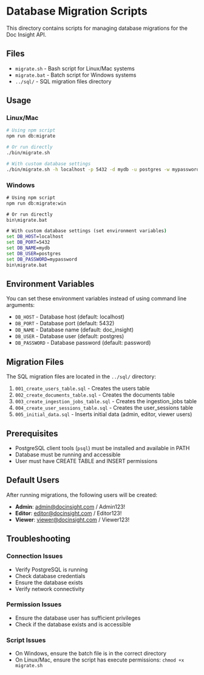 # Database Migration Scripts

This directory contains scripts for managing database migrations for the Doc Insight API.

## Files

- `migrate.sh` - Bash script for Linux/Mac systems
- `migrate.bat` - Batch script for Windows systems
- `../sql/` - SQL migration files directory

## Usage

### Linux/Mac
```bash
# Using npm script
npm run db:migrate

# Or run directly
./bin/migrate.sh

# With custom database settings
./bin/migrate.sh -h localhost -p 5432 -d mydb -u postgres -w mypassword
```

### Windows
```cmd
# Using npm script
npm run db:migrate:win

# Or run directly
bin\migrate.bat

# With custom database settings (set environment variables)
set DB_HOST=localhost
set DB_PORT=5432
set DB_NAME=mydb
set DB_USER=postgres
set DB_PASSWORD=mypassword
bin\migrate.bat
```

## Environment Variables

You can set these environment variables instead of using command line arguments:

- `DB_HOST` - Database host (default: localhost)
- `DB_PORT` - Database port (default: 5432)
- `DB_NAME` - Database name (default: doc_insight)
- `DB_USER` - Database user (default: postgres)
- `DB_PASSWORD` - Database password (default: password)

## Migration Files

The SQL migration files are located in the `../sql/` directory:

1. `001_create_users_table.sql` - Creates the users table
2. `002_create_documents_table.sql` - Creates the documents table
3. `003_create_ingestion_jobs_table.sql` - Creates the ingestion_jobs table
4. `004_create_user_sessions_table.sql` - Creates the user_sessions table
5. `005_initial_data.sql` - Inserts initial data (admin, editor, viewer users)

## Prerequisites

- PostgreSQL client tools (`psql`) must be installed and available in PATH
- Database must be running and accessible
- User must have CREATE TABLE and INSERT permissions

## Default Users

After running migrations, the following users will be created:

- **Admin**: admin@docinsight.com / Admin123!
- **Editor**: editor@docinsight.com / Editor123!
- **Viewer**: viewer@docinsight.com / Viewer123!

## Troubleshooting

### Connection Issues
- Verify PostgreSQL is running
- Check database credentials
- Ensure the database exists
- Verify network connectivity

### Permission Issues
- Ensure the database user has sufficient privileges
- Check if the database exists and is accessible

### Script Issues
- On Windows, ensure the batch file is in the correct directory
- On Linux/Mac, ensure the script has execute permissions: `chmod +x migrate.sh`
